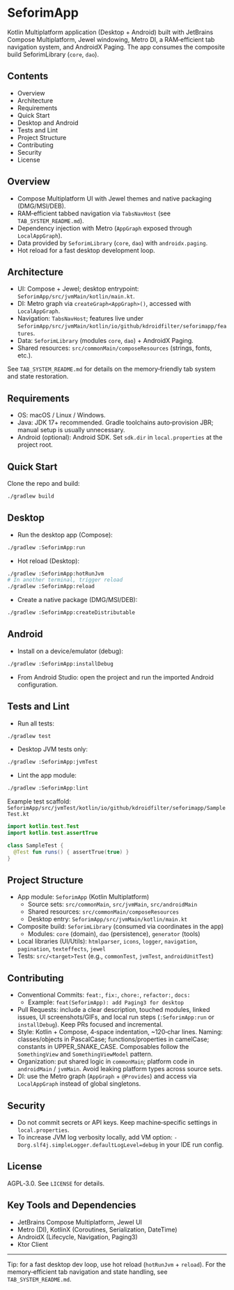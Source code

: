 # SeforimApp

Kotlin Multiplatform application (Desktop + Android) built with JetBrains Compose Multiplatform, Jewel windowing, Metro DI, a RAM‑efficient tab navigation system, and AndroidX Paging. The app consumes the composite build SeforimLibrary (`core`, `dao`).

## Contents
- Overview
- Architecture
- Requirements
- Quick Start
- Desktop and Android
- Tests and Lint
- Project Structure
- Contributing
- Security
- License

## Overview
- Compose Multiplatform UI with Jewel themes and native packaging (DMG/MSI/DEB).
- RAM‑efficient tabbed navigation via `TabsNavHost` (see `TAB_SYSTEM_README.md`).
- Dependency injection with Metro (`AppGraph` exposed through `LocalAppGraph`).
- Data provided by `SeforimLibrary` (`core`, `dao`) with `androidx.paging`.
- Hot reload for a fast desktop development loop.

## Architecture
- UI: Compose + Jewel; desktop entrypoint: `SeforimApp/src/jvmMain/kotlin/main.kt`.
- DI: Metro graph via `createGraph<AppGraph>()`, accessed with `LocalAppGraph`.
- Navigation: `TabsNavHost`; features live under `SeforimApp/src/jvmMain/kotlin/io/github/kdroidfilter/seforimapp/features`.
- Data: `SeforimLibrary` (modules `core`, `dao`) + AndroidX Paging.
- Shared resources: `src/commonMain/composeResources` (strings, fonts, etc.).

See `TAB_SYSTEM_README.md` for details on the memory‑friendly tab system and state restoration.

## Requirements
- OS: macOS / Linux / Windows.
- Java: JDK 17+ recommended. Gradle toolchains auto‑provision JBR; manual setup is usually unnecessary.
- Android (optional): Android SDK. Set `sdk.dir` in `local.properties` at the project root.

## Quick Start
Clone the repo and build:

```bash
./gradlew build
```

## Desktop
- Run the desktop app (Compose):

```bash
./gradlew :SeforimApp:run
```

- Hot reload (Desktop):

```bash
./gradlew :SeforimApp:hotRunJvm
# In another terminal, trigger reload
./gradlew :SeforimApp:reload
```

- Create a native package (DMG/MSI/DEB):

```bash
./gradlew :SeforimApp:createDistributable
```

## Android
- Install on a device/emulator (debug):

```bash
./gradlew :SeforimApp:installDebug
```

- From Android Studio: open the project and run the imported Android configuration.

## Tests and Lint
- Run all tests:

```bash
./gradlew test
```

- Desktop JVM tests only:

```bash
./gradlew :SeforimApp:jvmTest
```

- Lint the app module:

```bash
./gradlew :SeforimApp:lint
```

Example test scaffold: `SeforimApp/src/jvmTest/kotlin/io/github/kdroidfilter/seforimapp/SampleTest.kt`

```kotlin
import kotlin.test.Test
import kotlin.test.assertTrue

class SampleTest {
  @Test fun runs() { assertTrue(true) }
}
```

## Project Structure
- App module: `SeforimApp` (Kotlin Multiplatform)
  - Source sets: `src/commonMain`, `src/jvmMain`, `src/androidMain`
  - Shared resources: `src/commonMain/composeResources`
  - Desktop entry: `SeforimApp/src/jvmMain/kotlin/main.kt`
- Composite build: `SeforimLibrary` (consumed via coordinates in the app)
  - Modules: `core` (domain), `dao` (persistence), `generator` (tools)
- Local libraries (UI/Utils): `htmlparser`, `icons`, `logger`, `navigation`, `pagination`, `texteffects`, `jewel`
- Tests: `src/<target>Test` (e.g., `commonTest`, `jvmTest`, `androidUnitTest`)

## Contributing
- Conventional Commits: `feat:`, `fix:`, `chore:`, `refactor:`, `docs:`
  - Example: `feat(SeforimApp): add Paging3 for desktop`
- Pull Requests: include a clear description, touched modules, linked issues, UI screenshots/GIFs, and local run steps (`:SeforimApp:run` or `installDebug`). Keep PRs focused and incremental.
- Style: Kotlin + Compose, 4‑space indentation, ~120‑char lines. Naming: classes/objects in PascalCase; functions/properties in camelCase; constants in UPPER_SNAKE_CASE. Composables follow the `SomethingView` and `SomethingViewModel` pattern.
- Organization: put shared logic in `commonMain`; platform code in `androidMain` / `jvmMain`. Avoid leaking platform types across source sets.
- DI: use the Metro graph (`AppGraph` + `@Provides`) and access via `LocalAppGraph` instead of global singletons.

## Security
- Do not commit secrets or API keys. Keep machine‑specific settings in `local.properties`.
- To increase JVM log verbosity locally, add VM option: `-Dorg.slf4j.simpleLogger.defaultLogLevel=debug` in your IDE run config.

## License
AGPL‑3.0. See `LICENSE` for details.

## Key Tools and Dependencies
- JetBrains Compose Multiplatform, Jewel UI
- Metro (DI), KotlinX (Coroutines, Serialization, DateTime)
- AndroidX (Lifecycle, Navigation, Paging3)
- Ktor Client

---
Tip: for a fast desktop dev loop, use hot reload (`hotRunJvm` + `reload`). For the memory‑efficient tab navigation and state handling, see `TAB_SYSTEM_README.md`.
